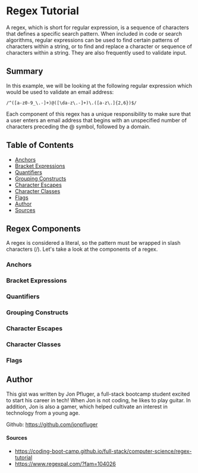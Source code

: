 # Regex Tutorial

A regex, which is short for regular expression, is a sequence of characters that defines a specific search pattern. When included in code or search algorithms, regular expressions can be used to find certain patterns of characters within a string, or to find and replace a character or sequence of characters within a string. They are also frequently used to validate input.

## Summary

In this example, we will be looking at the following regular expression which would be used to validate an email address:

`/^([a-z0-9_\.-]+)@([\da-z\.-]+)\.([a-z\.]{2,6})$/`

Each component of this regex has a unique responsibility to make sure that a user enters an email address that begins with an unspecified number of characters preceding the @ symbol, followed by a domain.


## Table of Contents

- [Anchors](#anchors)
- [Bracket Expressions](#bracket-expressions)
- [Quantifiers](#quantifiers)
- [Grouping Constructs](#grouping-constructs)
- [Character Escapes](#character-escapes)
- [Character Classes](#character-classes)
- [Flags](#flags)
- [Author](#author)
- [Sources](#sources)

## Regex Components

A regex is considered a literal, so the pattern must be wrapped in slash characters (/). Let's take a look at the components of a regex.

### Anchors



### Bracket Expressions



### Quantifiers



### Grouping Constructs



### Character Escapes



### Character Classes



### Flags



## Author

This gist was written by Jon Pfluger, a full-stack bootcamp student excited to start his career in tech! When Jon is not coding, he likes to play guitar. In addition, Jon is also a gamer, which helped cultivate an interest in technology from a young age.

Github: https://github.com/jonpfluger

#### Sources
- https://coding-boot-camp.github.io/full-stack/computer-science/regex-tutorial
- https://www.regexpal.com/?fam=104026